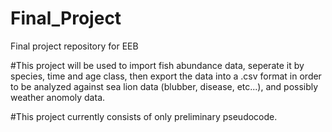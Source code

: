 # Final_Project
Final project repository for EEB 

#This project will be used to import fish abundance data, seperate it by species, time and age class, then export the data into a .csv format in order to be analyzed against sea lion data (blubber, disease, etc...), and possibly weather anomoly data.

#This project currently consists of only preliminary pseudocode.
